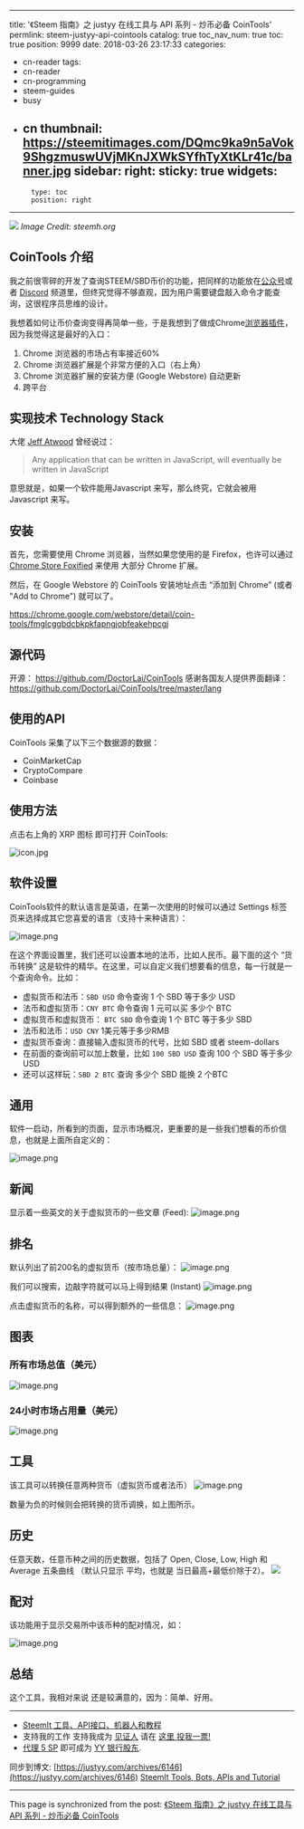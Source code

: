 
---
title: '《Steem 指南》之 justyy 在线工具与 API 系列 - 炒币必备 CoinTools'
permlink: steem-justyy-api-cointools
catalog: true
toc_nav_num: true
toc: true
position: 9999
date: 2018-03-26 23:17:33
categories:
- cn-reader
tags:
- cn-reader
- cn-programming
- steem-guides
- busy
- cn
thumbnail: https://steemitimages.com/DQmc9ka9n5aVok9ShgzmuswUVjMKnJXWkSYfhTyXtKLr41c/banner.jpg
sidebar:
    right:
        sticky: true
widgets:
    -
        type: toc
        position: right
---


![](https://steemitimages.com/DQmc9ka9n5aVok9ShgzmuswUVjMKnJXWkSYfhTyXtKLr41c/banner.jpg)
*Image Credit: steemh.org*

## CoinTools 介绍
我之前很零碎的开发了查询STEEM/SBD币价的功能，把同样的功能放在[公众号](https://justyy.com/archives/6086)或者 [Discord](https://justyy.com/archives/6089) 频道里，但终究觉得不够直观，因为用户需要键盘敲入命令才能查询，这很程序员思维的设计。

我想着如何让币价查询变得再简单一些，于是我想到了做成Chrome[浏览器插件](https://justyy.com/archives/4324)，因为我觉得这是最好的入口：
1. Chrome 浏览器的市场占有率接近60\%
2. Chrome 浏览器扩展是个非常方便的入口（右上角）
3. Chrome 浏览器扩展的安装方便 (Google Webstore) 自动更新
4. 跨平台

## 实现技术 Technology Stack
大佬 [Jeff Atwood](https://en.wikipedia.org/wiki/Jeff_Atwood) 曾经说过：
> Any application that can be written in JavaScript, will eventually be written in JavaScript

意思就是，如果一个软件能用Javascript 来写，那么终究，它就会被用Javascript 来写。

## 安装
首先，您需要使用 Chrome 浏览器，当然如果您使用的是 Firefox，也许可以通过 [Chrome Store Foxified](https://addons.mozilla.org/en-GB/firefox/addon/chrome-store-foxified/) 来使用 大部分 Chrome 扩展。

然后，在 Google Webstore 的  CoinTools 安装地址点击 “添加到 Chrome” (或者 "Add to Chrome") 就可以了。

https://chrome.google.com/webstore/detail/coin-tools/fmglcggbdcbkpkfapngjobfeakehpcgj

## 源代码
开源： https://github.com/DoctorLai/CoinTools
感谢各国友人提供界面翻译：https://github.com/DoctorLai/CoinTools/tree/master/lang

## 使用的API
CoinTools 采集了以下三个数据源的数据：
- CoinMarketCap
- CryptoCompare
- Coinbase

## 使用方法
点击右上角的 XRP 图标 即可打开 CoinTools:

![icon.jpg](https://gateway.ipfs.io/ipfs/QmeFxzpPGC2zKC3pJDiajJCNL1FPW5pEZJ97qX9DDJ8EwJ)

## 软件设置
CoinTools软件的默认语言是英语，在第一次使用的时候可以通过 Settings 标签页来选择成其它您喜爱的语言（支持十来种语言）：

![image.png](https://gateway.ipfs.io/ipfs/QmPoeBpx2o6mc7p4Hnp1HVUdGb51mzJ8A4BiepLWgsV5Ww)

在这个界面设置里，我们还可以设置本地的法币，比如人民币。最下面的这个 “货币转换” 这是软件的精华。在这里，可以自定义我们想要看的信息，每一行就是一个查询命令。比如：

- 虚拟货币和法币：`SBD USD` 命令查询 1 个 SBD 等于多少 USD
- 法币和虚拟货币：`CNY BTC` 命令查询 1 元可以买 多少个 BTC
- 虚拟货币和虚拟货币： `BTC SBD` 命令查询 1 个 BTC 等于多少 SBD
- 法币和法币：`USD CNY` 1美元等于多少RMB
- 虚拟货币查询：直接输入虚拟货币的代号，比如 SBD 或者 steem-dollars
- 在前面的查询前可以加上数量，比如 `100 SBD USD` 查询 100 个 SBD 等于多少 USD
- 还可以这样玩：`SBD 2 BTC` 查询 多少个 SBD 能换 2 个BTC

## 通用
软件一启动，所看到的页面，显示市场概况，更重要的是一些我们想看的币价信息，也就是上面所自定义的：

![image.png](https://gateway.ipfs.io/ipfs/QmRZn41oFbofA15AGcKoQt4LPYqSRSJbMofyUbyEa7Zc78)

## 新闻
显示着一些英文的关于虚拟货币的一些文章 (Feed):
![image.png](https://gateway.ipfs.io/ipfs/Qma43iwbL9quX8FYzveBp3sj4Ah227BvxkYNnXbniWR85M)

## 排名
默认列出了前200名的虚拟货币（按市场总量）：
![image.png](https://gateway.ipfs.io/ipfs/QmT1TnoDs92Fktk2Rp2w79aiopjDXfD8pw4Lnj4UedFBHZ)

我们可以搜索，边敲字符就可以马上得到结果 (Instant)
![image.png](https://gateway.ipfs.io/ipfs/QmdZW6mNWWMg6dK8x1hpYABtp8dy3S29P9iBkWfhPz1HGr)

点击虚拟货币的名称，可以得到额外的一些信息：
![image.png](https://gateway.ipfs.io/ipfs/Qme1vBErmByLt7rqsHMNQiZFWt4YgRG53g7kEj7gd2i2ZJ)

## 图表
### 所有市场总值（美元）
![image.png](https://gateway.ipfs.io/ipfs/QmQ3YAmbn1DhsWzDKRs1gFJyYFAt6MPu5wsjXvbfNo3YoZ)

### 24小时市场占用量（美元）
![image.png](https://gateway.ipfs.io/ipfs/QmdTtBWP8GyQTbz5skv8gDLnMVmTxzYrs3vtaRnpATymjB)

## 工具
该工具可以转换任意两种货币（虚拟货币或者法币）
![image.png](https://gateway.ipfs.io/ipfs/Qmf9Say8hiMgyxiJGnUc4zETXLvZodiqC2R96RpHX2E6Gq)

数量为负的时候则会把转换的货币调换，如上图所示。

## 历史
任意天数，任意币种之间的历史数据，包括了 Open, Close, Low, High 和 Average 五条曲线 （默认只显示 平均，也就是 当日最高+最低价除于2）。
![](https://steemitimages.com/DQmaP5QUkugaffqdga7ps8hXaNmZxEjREoEEkYCEzCmM3kk/image.png)

## 配对
该功能用于显示交易所中该币种的配对情况，如：

![image.png](https://gateway.ipfs.io/ipfs/QmZyAMoTJP6FAQBsZNe9wpaD5r1xRmq646QvaNZJ7wLfgA)

## 总结
这个工具，我相对来说 还是较满意的，因为：简单、好用。

--------------------------
- [SteemIt 工具、API接口、机器人和教程](https://helloacm.com/tools/steemit-tools/)
- 支持我的工作 支持我成为 [见证人](https://steemit.com/cn/@justyy/5h6gyv-cn) 请在 [这里 投我一票!](https://steemconnect.com/sign/account_witness_vote?approve=1&witness=justyy)
- [代理 5 SP](https://helloacm.com/tools/steemit/delegate-form/?delegatee=justyy) 即可成为 [YY 银行股东](https://steemit.com/cn/@justyy/2bwmvk-yy).

同步到博文: [https://justyy.com/archives/6146](https://justyy.com/archives/6146)
[SteemIt Tools, Bots, APIs and Tutorial](https://helloacm.com/tools/steemit/)

- - -

This page is synchronized from the post: [《Steem 指南》之 justyy 在线工具与 API 系列 - 炒币必备 CoinTools](https://steemit.com/@justyy/steem-justyy-api-cointools)
